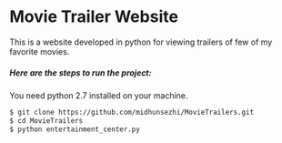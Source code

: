 # Movie Trailer Website

This is a website developed in python for viewing trailers of few of my favorite movies.

##### Here are the steps to run the project:

You need python 2.7 installed on your machine.
```sh
$ git clone https://github.com/midhunsezhi/MovieTrailers.git
$ cd MovieTrailers
$ python entertainment_center.py
```
